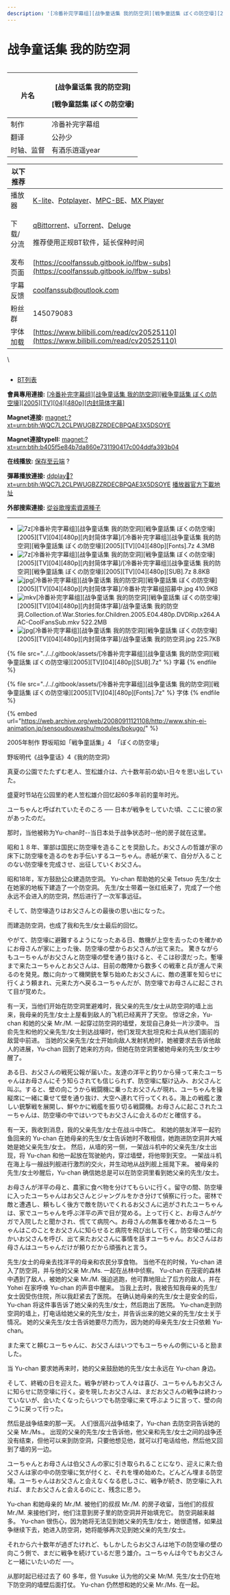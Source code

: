 ```yaml
---
description: '[冷番补完字幕组][战争童话集 我的防空洞][戦争童話集 ぼくの防空壕][2005][TV][04][480p][内封简体字幕]'
---
```


# 战争童话集 我的防空洞

<figure><img src="../../.gitbook/assets/c994681dacd00ef8e1cb5d34e6b1ab75_pkjs3Y8.jpg" alt=""><figcaption></figcaption></figure>

| 片名    | <p>[战争童话集 我的防空洞]</p><p>[戦争童話集 ぼくの防空壕]</p> |
| ----- | ----------------------------------------- |
| 制作    | 冷番补完字幕组                                   |
| 翻译    | 公孙少                                       |
| 时轴、监督 | 有酒乐逍遥year                                 |

&#x20;

| 以下推荐  |                                                                                                                                                                                                                                              |
| ----- | -------------------------------------------------------------------------------------------------------------------------------------------------------------------------------------------------------------------------------------------- |
| 播放器   | [K-lite](https://codecguide.com/download\_kl.htm)、[Potplayer](https://potplayer.daum.net/)、[MPC-BE](https://sourceforge.net/projects/mpcbe/)、[MX Player](https://www.lanzoui.com/b688551)                                                    |
| 下载/分流 | <p><a href="https://github.com/c0re100/qBittorrent-Enhanced-Edition/releases">qBittorrent</a>、<a href="https://hungryxhz.lanzouu.com/iUAtd058gd4h">uTorrent</a>、<a href="https://deluge-torrent.org/">Deluge</a></p><p>推荐使用正规BT软件，延长保种时间</p> |
| 发布页面  | [https://coolfanssub.gitbook.io/lfbw-subs](https://coolfanssub.gitbook.io/lfbw-subs)                                                                                                                                                         |
| 字幕反馈  | coolfanssub@outlook.com                                                                                                                                                                                                                      |
| 粉丝群   | 145079083                                                                                                                                                                                                                                    |
| 字体加载  | [https://www.bilibili.com/read/cv20525110](https://www.bilibili.com/read/cv20525110)                                                                                                                                                         |

\


<figure><img src="../../.gitbook/assets/5a6a1839945ad256c3445cfbb771b189_978071a1a11bf17e9f995c7a73e90c02 (1).jpg" alt=""><figcaption></figcaption></figure>



* [BT列表](https://share.dmhy.org/topics/view/675629\_2005\_TV\_04\_480p.html#tabs-1)

**會員專用連接:** [\[冷番补完字幕组\]\[战争童话集 我的防空洞\]\[戦争童話集 ぼくの防空壕\]\[2005\]\[TV\]\[04\]\[480p\]\[内封简体字幕\]](https://dl.dmhy.org/2024/08/03/b405f5e84b7da860e731190417c004ddfa393b04.torrent)

**Magnet連接:** [magnet:?xt=urn:btih:WQC7L2CLPWUGBZZRDECBPQAE3X5DSOYE](https://magnet/?xt=urn:btih:WQC7L2CLPWUGBZZRDECBPQAE3X5DSOYE\&dn=\&tr=http%3A%2F%2F104.143.10.186%3A8000%2Fannounce\&tr=udp%3A%2F%2F104.143.10.186%3A8000%2Fannounce\&tr=http%3A%2F%2Ftracker.openbittorrent.com%3A80%2Fannounce\&tr=http%3A%2F%2Ftracker3.itzmx.com%3A6961%2Fannounce\&tr=http%3A%2F%2Ftracker4.itzmx.com%3A2710%2Fannounce\&tr=http%3A%2F%2Ftracker.publicbt.com%3A80%2Fannounce\&tr=http%3A%2F%2Ftracker.prq.to%2Fannounce\&tr=http%3A%2F%2Fopen.acgtracker.com%3A1096%2Fannounce\&tr=https%3A%2F%2Ft-115.rhcloud.com%2Fonly\_for\_ylbud\&tr=http%3A%2F%2Ftracker1.itzmx.com%3A8080%2Fannounce\&tr=http%3A%2F%2Ftracker2.itzmx.com%3A6961%2Fannounce\&tr=udp%3A%2F%2Ftracker1.itzmx.com%3A8080%2Fannounce\&tr=udp%3A%2F%2Ftracker2.itzmx.com%3A6961%2Fannounce\&tr=udp%3A%2F%2Ftracker3.itzmx.com%3A6961%2Fannounce\&tr=udp%3A%2F%2Ftracker4.itzmx.com%3A2710%2Fannounce\&tr=http%3A%2F%2Fnyaa.tracker.wf%3A7777%2Fannounce)

**Magnet連接typeII:** [magnet:?xt=urn:btih:b405f5e84b7da860e731190417c004ddfa393b04](https://magnet/?xt=urn:btih:b405f5e84b7da860e731190417c004ddfa393b04)

**在线播放:** [保存至云端](https://mypikpak.com/drive/url-checker?url=magnet:?xt=urn:btih:b405f5e84b7da860e731190417c004ddfa393b04) ?

**彈幕播放連接:** [ddplay:magnet:?xt=urn:btih:WQC7L2CLPWUGBZZRDECBPQAE3X5DSOYE](ddplay:magnet:?xt=urn:btih:WQC7L2CLPWUGBZZRDECBPQAE3X5DSOYE\&dn=\&tr=http%3A%2F%2F104.143.10.186%3A8000%2Fannounce\&tr=udp%3A%2F%2F104.143.10.186%3A8000%2Fannounce\&tr=http%3A%2F%2Ftracker.openbittorrent.com%3A80%2Fannounce\&tr=http%3A%2F%2Ftracker3.itzmx.com%3A6961%2Fannounce\&tr=http%3A%2F%2Ftracker4.itzmx.com%3A2710%2Fannounce\&tr=http%3A%2F%2Ftracker.publicbt.com%3A80%2Fannounce\&tr=http%3A%2F%2Ftracker.prq.to%2Fannounce\&tr=http%3A%2F%2Fopen.acgtracker.com%3A1096%2Fannounce\&tr=https%3A%2F%2Ft-115.rhcloud.com%2Fonly\_for\_ylbud\&tr=http%3A%2F%2Ftracker1.itzmx.com%3A8080%2Fannounce\&tr=http%3A%2F%2Ftracker2.itzmx.com%3A6961%2Fannounce\&tr=udp%3A%2F%2Ftracker1.itzmx.com%3A8080%2Fannounce\&tr=udp%3A%2F%2Ftracker2.itzmx.com%3A6961%2Fannounce\&tr=udp%3A%2F%2Ftracker3.itzmx.com%3A6961%2Fannounce\&tr=udp%3A%2F%2Ftracker4.itzmx.com%3A2710%2Fannounce\&tr=http%3A%2F%2Fnyaa.tracker.wf%3A7777%2Fannounce) [播放器官方下載地址](http://www.dandanplay.com/?from=dmhy)

**外部搜索連接:** [從谷歌搜索資源種子](https://www.google.com/search?oe=utf-8\&q=b405f5e84b7da860e731190417c004ddfa393b04)

***

* ![7z](https://share.dmhy.org/images/icon/7z.gif)\[冷番补完字幕组]\[战争童话集 我的防空洞]\[戦争童話集 ぼくの防空壕]\[2005]\[TV]\[04]\[480p]\[内封简体字幕]/\[冷番补完字幕组]\[战争童话集 我的防空洞]\[戦争童話集 ぼくの防空壕]\[2005]\[TV]\[04]\[480p]\[Fonts].7z 4.3MB
* ![7z](https://share.dmhy.org/images/icon/7z.gif)\[冷番补完字幕组]\[战争童话集 我的防空洞]\[戦争童話集 ぼくの防空壕]\[2005]\[TV]\[04]\[480p]\[内封简体字幕]/\[冷番补完字幕组]\[战争童话集 我的防空洞]\[戦争童話集 ぼくの防空壕]\[2005]\[TV]\[04]\[480p]\[SUB].7z 8.8KB
* ![jpg](https://share.dmhy.org/images/icon/jpg.gif)\[冷番补完字幕组]\[战争童话集 我的防空洞]\[戦争童話集 ぼくの防空壕]\[2005]\[TV]\[04]\[480p]\[内封简体字幕]/冷番补完字幕组招募中.jpg 410.9KB
* ![mkv](https://share.dmhy.org/images/icon/mkv.gif)\[冷番补完字幕组]\[战争童话集 我的防空洞]\[戦争童話集 ぼくの防空壕]\[2005]\[TV]\[04]\[480p]\[内封简体字幕]/战争童话集 我的防空洞.Collection.of.War.Stories.for.Children.2005.E04.480p.DVDRip.x264.AAC-CoolFansSub.mkv 522.2MB
* ![jpg](https://share.dmhy.org/images/icon/jpg.gif)\[冷番补完字幕组]\[战争童话集 我的防空洞]\[戦争童話集 ぼくの防空壕]\[2005]\[TV]\[04]\[480p]\[内封简体字幕]/战争童话集 我的防空洞.jpg 225.7KB



{% file src="../../.gitbook/assets/[冷番补完字幕组][战争童话集 我的防空洞][戦争童話集 ぼくの防空壕][2005][TV][04][480p][SUB].7z" %}
字幕
{% endfile %}



{% file src="../../.gitbook/assets/[冷番补完字幕组][战争童话集 我的防空洞][戦争童話集 ぼくの防空壕][2005][TV][04][480p][Fonts].7z" %}
字体
{% endfile %}



{% embed url="https://web.archive.org/web/20080911121108/http://www.shin-ei-animation.jp/sensoudouwashu/modules/bokugo/" %}

2005年制作 野坂昭如「戦争童話集」4　「ぼくの防空壕」&#x20;

野坂明代《战争童话》4《我的防空洞》

真夏の公園でたたずむ老人、笠松雄介は、六十数年前の幼い日々を思い出していた。&#x20;

盛夏时节站在公园里的老人笠松雄介回忆起60多年前的童年时光。

ユーちゃんと呼ばれていたそのころ ── 日本が戦争をしていた頃、ここに彼の家があったのだ。&#x20;

那时，当他被称为Yu-chan时--当日本处于战争状态时--他的房子就在这里。

昭和１８年、軍部は国民に防空壕を造ることを奨励した。お父さんの哲雄が家の床下に防空壕を造るのをお手伝いするユーちゃん。赤紙が来て、自分が入ることのない防空壕を完成させ、出征していくお父さん。

&#x20;昭和18年，军方鼓励公众建造防空洞。 Yu-chan 帮助她的父亲 Tetsuo 先生/女士在她家的地板下建造了一个防空洞。 先生/女士带着一张红纸来了，完成了一个他永远不会进入的防空洞，然后进行了一次军事远征。

そして、防空壕造りはお父さんとの最後の思い出になった。&#x20;

而建造防空洞，也成了我和先生/女士最后的回忆。

やがて、防空壕に避難するようになったある日、敵機が上空を去ったのを確かめにお母さんが家に上った後、防空壕の壁からお父さんが出て来た。 驚きながらもユーちゃんがお父さんと防空壕の壁を通り抜けると、そこは砂漠だった。塹壕まで来たユーちゃんとお父さんは、目前の敵陣から数多くの戦車と兵が進んで来るのを発見。敵に向かって機関銃を撃ち始めたお父さんに、敵の進軍を知らせに行くよう頼まれ、元来た方へ戻るユーちゃんだが、防空壕でお母さんに起こされて目が覚めた。

&#x20;有一天，当他们开始在防空洞里避难时，我父亲的先生/女士从防空洞的墙上出来，我母亲的先生/女士上屋看到敌人的飞机已经离开了天空。 惊讶之余，Yu-chan 和她的父亲 Mr./M. 一起穿过防空洞的墙壁，发现自己身处一片沙漠中。 当俞先生和他的父亲先生/女士到达战壕时，他们发现大批坦克和士兵从他们面前的敌营中前进。 当她的父亲先生/女士开始向敌人发射机枪时，她被要求去告诉他敌人的进展，Yu-chan 回到了她来的方向，但她在防空洞里被她母亲的先生/女士吵醒了。

ある日、お父さんの戦死公報が届いた。友達の洋平と釣りから帰って来たユーちゃんはお母さんにそう知らされても信じられず、防空壕に駆け込み、お父さんと叫ぶ。すると、壁の向こうから戦闘機に乗ったお父さんが現れ、ユーちゃんを操縦席に一緒に乗せて壁を通り抜け、大空へ連れて行ってくれる。海上の戦艦と激しい銃撃戦を展開し、鮮やかに戦艦を振り切る戦闘機。お母さんに起こされたユーちゃんは、防空壕の中ではいつでもお父さんに会えるのだと確信する。

&#x20;有一天，我收到消息，我的父亲先生/女士在战斗中阵亡。 和她的朋友洋平一起钓鱼回来的 Yu-chan 在她母亲的先生/女士告诉她时不敢相信，她跑进防空洞并大喊她是她父亲先生/女士。 然后，从墙的另一侧，一架战斗机中的父亲先生/女士出现，将 Yu-chan 和他一起放在驾驶舱内，穿过墙壁，将他带到天空。 一架战斗机在海上与一艘战列舰进行激烈的交火，并生动地从战列舰上摇晃下来。 被母亲的先生/女士吵醒后，Yu-chan 确信她总是可以在防空洞里看到她父亲的先生/女士。

お母さんが洋平の母と、農家に食べ物を分けてもらいに行く。留守の間、防空壕に入ったユーちゃんはお父さんとジャングルをかき分けて偵察に行った。密林で敵と遭遇し、頼もしく後方で敵を防いでくれるお父さんに逃がされたユーちゃんは、家でユーちゃんを呼ぶ洋平の声で目が覚める。上って行くと、お母さんがケガで入院したと聞かされ、慌てて病院へ。お母さんの無事を確かめるたユーちゃんはこのことをお父さんに知らせると病院を飛び出して行く。防空壕の壁に向かいお父さんを呼び、出て来たお父さんに事情を話すユーちゃん。お父さんはお母さんはユーちゃんだけが頼りだから頑張れと言う。

&#x20;先生/女士的母亲去找洋平的母亲和农民分享食物。 当他不在的时候，Yu-chan 进入了防空洞，并与他的父亲 Mr./Ms. 一起在丛林中侦察。 Yu-chan 在茂密的森林中遇到了敌人，被她的父亲 Mr./M. 强迫逃跑，他可靠地阻止了后方的敌人，并在 Yohei 在家呼唤 Yu-chan 的声音中醒来。 当我上去时，我被告知我母亲的先生/女士因受伤住院，所以我赶紧去了医院。 在确认她母亲的先生/女士是安全的后，Yu-chan 将这件事告诉了她父亲的先生/女士，然后跑出了医院。 Yu-chan走到防空洞的墙上，打电话给她父亲的先生/女士，并告诉出来的她父亲的先生/女士关于情况。 她的父亲先生/女士告诉她要尽力而为，因为她的母亲先生/女士只依赖 Yu-chan。

また来てと頼むユーちゃんに、お父さんはいつでもユーちゃんの側にいると励ました。&#x20;

当 Yu-chan 要求她再来时，她的父亲鼓励她的先生/女士永远在 Yu-chan 身边。

そして、終戦の日を迎えた。戦争が終わって人々は喜び、ユーちゃんもお父さんに知らせに防空壕に行く。姿を現したお父さんは、まだお父さんの戦争は終わっていないが、会いたくなったらいつでも防空壕に来て呼ぶように言って、壁の向こうに戻って行った。

&#x20;然后是战争结束的那一天。 人们很高兴战争结束了，Yu-chan 去防空洞告诉她的父亲 Mr./Ms.。 出现的父亲的先生/女士告诉他，他父亲和先生/女士之间的战争还没有结束，但他可以来到防空洞，只要他想见他，就可以打电话给他，然后他又回到了墙的另一边。

ユーちゃんとお母さんは伯父さんの家に引き取られることになり、迎えに来た伯父さんは家の中の防空壕に気が付くと、それを埋め始めた。どんどん埋まる防空壕。ユーちゃんはお父さんと会えなくなる悲しさに、戦争が続き、防空壕に入れれば、またお父さんと会えるのにと、残念に思う。

&#x20;Yu-chan 和她母亲的 Mr./M. 被他们的叔叔 Mr./M. 的房子收留，当他们的叔叔 Mr./M. 来接他们时，他们注意到房子里的防空洞并开始填充它。 防空洞越来越多。 Yu-chan 很伤心，因为她将无法见到她父亲的先生/女士，她很遗憾，如果战争继续下去，她进入防空洞，她将能够再次见到她父亲的先生/女士。

それから六十数年が過ぎたけれど、もしかしたらお父さんは地下の防空壕の壁の向こう側で、まだに戦争を続けているだ思う雄介。ユーちゃんは今でもお父さんと一緒にいたいのだ ──。

&#x20;从那时起已经过去了 60 多年，但 Yusuke 认为他的父亲 Mr/M. 先生/女士仍在地下防空洞的墙壁后面打仗。 Yu-chan 仍然想和她的父亲 Mr./Ms. 在一起。
